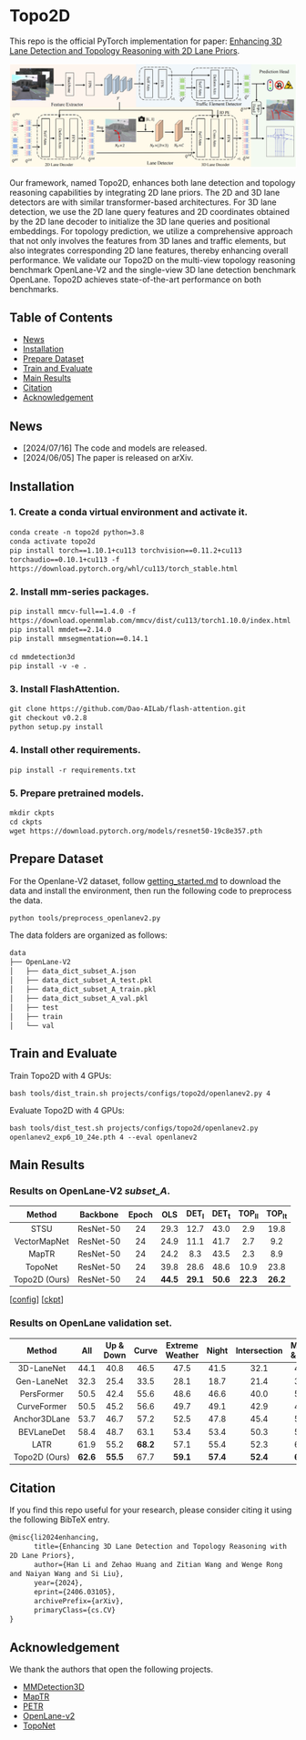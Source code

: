 # Topo2D

This repo is the official PyTorch implementation for paper:
[Enhancing 3D Lane Detection and Topology Reasoning with 2D Lane Priors](https://arxiv.org/abs/2406.03105).

![pipeline](figs/pipeline.png)

Our framework, named Topo2D, enhances both lane detection and topology reasoning capabilities by integrating 2D lane priors. The 2D and 3D lane detectors are with similar transformer-based architectures. For 3D lane detection, we use the 2D lane query features and 2D coordinates obtained by the 2D lane decoder to initialize the 3D lane queries and positional embeddings. For topology prediction, we utilize a comprehensive approach that not only involves the features from 3D lanes and traffic elements, but also integrates corresponding 2D lane features, thereby enhancing overall performance. We validate our Topo2D on the multi-view topology reasoning benchmark OpenLane-V2 and the single-view 3D lane detection benchmark OpenLane. Topo2D achieves state-of-the-art performance on both benchmarks.

## Table of Contents
- [News](#News)
- [Installation](#Installation)
- [Prepare Dataset](#Prepare-Dataset)
- [Train and Evaluate](#Train-and-Evaluate)
- [Main Results](#Main-Results)
- [Citation](#Citation)
- [Acknowledgement](#Acknowledgement)

## News
- [2024/07/16] The code and models are released.
- [2024/06/05] The paper is released on arXiv.

## Installation

### 1. Create a conda virtual environment and activate it.
```shell
conda create -n topo2d python=3.8
conda activate topo2d
pip install torch==1.10.1+cu113 torchvision==0.11.2+cu113 torchaudio==0.10.1+cu113 -f https://download.pytorch.org/whl/cu113/torch_stable.html
```

### 2. Install mm-series packages.
```shell
pip install mmcv-full==1.4.0 -f https://download.openmmlab.com/mmcv/dist/cu113/torch1.10.0/index.html
pip install mmdet==2.14.0
pip install mmsegmentation==0.14.1

cd mmdetection3d
pip install -v -e .
```

### 3. Install FlashAttention.
```shell
git clone https://github.com/Dao-AILab/flash-attention.git
git checkout v0.2.8
python setup.py install
```

### 4. Install other requirements.
```shell
pip install -r requirements.txt
```

### 5. Prepare pretrained models.
```shell
mkdir ckpts
cd ckpts 
wget https://download.pytorch.org/models/resnet50-19c8e357.pth
```

## Prepare Dataset

For the Openlane-V2 dataset, follow [getting_started.md](https://github.com/OpenDriveLab/OpenLane-V2/blob/master/docs/getting_started.md) to download the data and install the environment, then run the following code to preprocess the data.

```shell
python tools/preprocess_openlanev2.py
```

The data folders are organized as follows:
```
data
├── OpenLane-V2
│   ├── data_dict_subset_A.json
│   ├── data_dict_subset_A_test.pkl
│   ├── data_dict_subset_A_train.pkl
│   ├── data_dict_subset_A_val.pkl
│   ├── test
│   ├── train
│   └── val
```

## Train and Evaluate

Train Topo2D with 4 GPUs:
```shell
bash tools/dist_train.sh projects/configs/topo2d/openlanev2.py 4
```

Evaluate Topo2D with 4 GPUs:
```shell
bash tools/dist_test.sh projects/configs/topo2d/openlanev2.py openlanev2_exp6_10_24e.pth 4 --eval openlanev2
```

## Main Results

### Results on OpenLane-V2 *subset_A*.

|    Method     | Backbone  | Epoch |   OLS    | DET<sub>l</sub> | DET<sub>t</sub> | TOP<sub>ll</sub> | TOP<sub>lt</sub> |
| :-----------: | :-------: | :---: | :------: | :-------------: | :-------------: | :--------------: | :--------------: |
|     STSU      | ResNet-50 |  24   |   29.3   |      12.7       |      43.0       |       2.9        |       19.8       |
| VectorMapNet  | ResNet-50 |  24   |   24.9   |      11.1       |      41.7       |       2.7        |       9.2        |
|     MapTR     | ResNet-50 |  24   |   24.2   |       8.3       |      43.5       |       2.3        |       8.9        |
|    TopoNet    | ResNet-50 |  24   |   39.8   |      28.6       |      48.6       |       10.9       |       23.8       |
| Topo2D (Ours) | ResNet-50 |  24   | **44.5** |    **29.1**     |    **50.6**     |     **22.3**     |     **26.2**     |

[[config](projects/configs/topo2d/openlanev2.py)]
[[ckpt](https://drive.google.com/file/d/1kYTIlBiMMGs6zNM25XDXGHZ616IcXkw-/view?usp=drive_link)]

### Results on OpenLane validation set.

|    Method     |   All    | Up &<br>Down |   Curve   | Extreme<br>Weather |   Night   | Intersection | Merge<br>& Split |
| :-----------: | :------: | :----------: | :-------: | :----------------: | :-------: | :----------: | :--------------: |
|  3D-LaneNet   |   44.1   |     40.8     |   46.5    |        47.5        |   41.5    |     32.1     |       41.7       |
|  Gen-LaneNet  |   32.3   |     25.4     |   33.5    |        28.1        |   18.7    |     21.4     |       31.0       |
|  PersFormer   |   50.5   |     42.4     |   55.6    |        48.6        |   46.6    |     40.0     |       50.7       | 
|  CurveFormer  |   50.5   |     45.2     |   56.6    |        49.7        |   49.1    |     42.9     |       45.4       | 
| Anchor3DLane  |   53.7   |     46.7     |   57.2    |        52.5        |   47.8    |     45.4     |       51.2       |
|  BEVLaneDet   |   58.4   |     48.7     |   63.1    |        53.4        |   53.4    |     50.3     |       53.7       |
|     LATR      |   61.9   |     55.2     | **68.2**  |        57.1        |   55.4    |     52.3     |       61.5       |
| Topo2D (Ours) | **62.6** |   **55.5**   |   67.7    |      **59.1**      | **57.4**  |   **52.4**   |     **62.5**     |

## Citation
If you find this repo useful for your research, please consider citing it using the following BibTeX entry.

```
@misc{li2024enhancing,
      title={Enhancing 3D Lane Detection and Topology Reasoning with 2D Lane Priors}, 
      author={Han Li and Zehao Huang and Zitian Wang and Wenge Rong and Naiyan Wang and Si Liu},
      year={2024},
      eprint={2406.03105},
      archivePrefix={arXiv},
      primaryClass={cs.CV}
}
```

## Acknowledgement
We thank the authors that open the following projects.
- [MMDetection3D](https://github.com/open-mmlab/mmdetection3d)
- [MapTR](https://github.com/hustvl/MapTR)
- [PETR](https://github.com/megvii-research/PETR)
- [OpenLane-v2](https://github.com/OpenDriveLab/OpenLane-V2)
- [TopoNet](https://github.com/OpenDriveLab/TopoNet)

